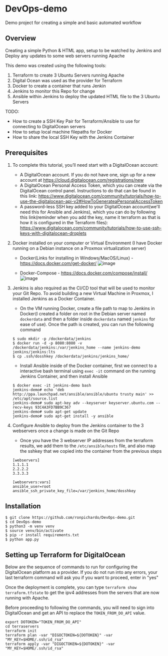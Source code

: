 # DevOps-demo
Demo project for creating a simple and basic automated workflow

## Overview
Creating a simple Python & HTML app, setup to be watched by Jenkins and Deploy any updates to some web servers running Apache

This demo was created using the following tools:
1. Terraform to create 3 Ubuntu Servers running Apache
2. Digital Ocean was used as the provider for Terraform
3. Docker to create a container that runs Jenkin
4. Jenkins to monitor this Repo for change
5. Ansible within Jenkins to deploy the updated HTML file to the 3 Ubuntu Servers

TODO:
- How to create a SSH Key Pair for Terraform/Ansible to use for connecting to DigitalOcean servers
- How to setup local machine filepaths for Docker
- How to share the local SSH Key with the Jenkins Container
 
## Prerequisites

1. To complete this tutorial, you’ll need start with a DigitalOcean account:

    - A DigitalOcean account. If you do not have one, sign up for a new account at https://cloud.digitalocean.com/registrations/new
    - A DigitalOcean Personal Access Token, which you can create via the DigitalOcean control panel. Instructions to do that can be found in this link: https://www.digitalocean.com/community/tutorials/how-to-use-the-digitalocean-api-v2#HowToGenerateaPersonalAccessToken
    - A password-less SSH key added to your DigitalOcean account(we'll need this for Ansible and Jenkins), which you can do by following this link(reminder when you add the key, name it terraform as that is how it is configured in the Terraform files): https://www.digitalocean.com/community/tutorials/how-to-use-ssh-keys-with-digitalocean-droplets

2. Docker installed on your computer or Virtual Environment (I have Docker running on a Debian instance on a Proxmox virtualization server)

    - Docker(Links for installing in Windows/MacOS/Linux) - https://docs.docker.com/get-docker/
    ![image](https://user-images.githubusercontent.com/63974878/110734474-e5f5e480-81f5-11eb-8d26-901194df3e01.png)

    - Docker-Compose - https://docs.docker.com/compose/install/
    ![image](https://user-images.githubusercontent.com/63974878/110734570-15a4ec80-81f6-11eb-9066-856abec5211f.png)

3. Jenkins is also required as the CI/CD tool that will be used to monitor your Git Repo.  To avoid building a new Virtual Machine in Proxmox, I installed Jenkins as a Docker Container.

    - On the VM running Docker, create a file path to map to Jenkins in Docker(I created a folder on root in the Debian server named `dockerdata` and then a folder inside `dockerdata` named `jenkins` for ease of use).
    Once the path is created, you can run the following command
    ```shell
    $ sudo mkdir -p /dockerdata/jenkins
    $ docker run -d -p 8080:8080 -v /dockerdata/jenkins:/var/jenkins_home --name jenkins-demo jenkins/jenkins:lts
    $ cp .ssh/dosshkey /dockerdata/jenkins/jenkins_home/
    ```
    - Install Ansible inside of the Docker container, first we connect to a interactive bash terminal using `exec -it` command on the running Jenkins Container, and then install Ansible
    ```shell
    $ docker exec -it jenkins-demo bash
    jenkins-demo# echo 'deb http://ppa.launchpad.net/ansible/ansible/ubuntu trusty main' >> /etc/apt/source.list
    jenkins-demo# sudo apt-key adv --keyserver keyserver.ubuntu.com --recv-keys 93C4A3FD7BB9C367
    jenkins-demo# sudo apt-get update
    jenkins-demo# sudo apt-get install -y ansible
    ```

4. Configure Ansible to deploy from the Jenkins container to the 3 webservers once a change is made on the Git Repo
    - Once you have the 3 webserver IP addresses from the terraform results, we add them to the `/etc/ansible/hosts` file, and also map the sshkey that we copied into the container from the previous steps
    ```shell
    [webservers]
    1.1.1.1
    2.2.2.2
    3.3.3.3

    [webservers:vars]
    ansible_user=root
    ansible_ssh_private_key_file=/var/jenkins_home/dosshkey
    ```
## Installation
```shell
$ git clone https://github.com/ronpichardo/DevOps-demo.git
$ cd DevOps-demo
$ python3 -m venv venv
$ source venv/bin/activate
$ pip -r install requirements.txt
$ python app.py
```

## Setting up Terraform for DigitalOcean
Below are the sequence of commands to run for configuring the DigitalOcean platform as a provider.
If you do not run into any errors, your last terraform command will ask you if you want to proceed, enter in "yes"

Once the deployment is complete, you can type `terraform show terraform.tfstate` to get the ipv4 addresses from the servers that are now running with Apache.

Before proceeding to following the commands, you will need to sign into DigitalOcean and get an API to replace the `TOKEN_FROM_DO_API` value.

```shell
export DOTOKEN="TOKEN_FROM_DO_API"
cd terraservers
terraform init
terraform plan -var "DIGOCTOKEN=${DOTOKEN}" -var "MY_KEY=$HOME/.ssh/id_rsa"
terraform apply -var "DIGOCTOKEN=${DOTOKEN}" -var "MY_KEY=$HOME/.ssh/id_rsa"
```

